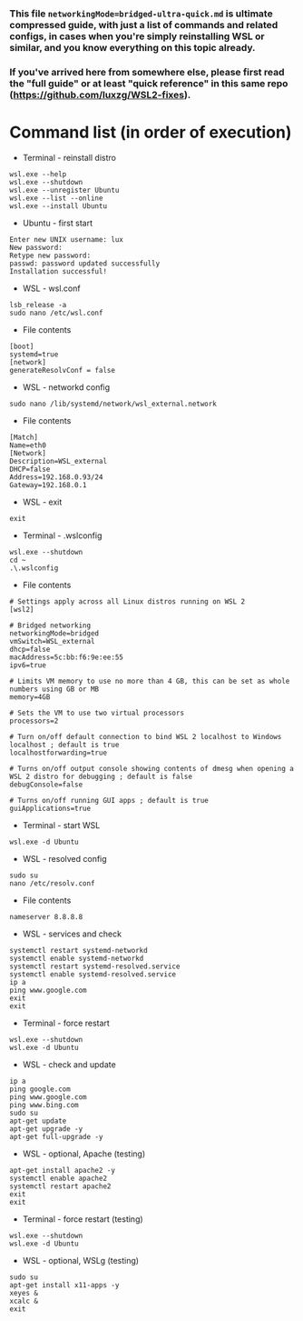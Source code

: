 ### This file `networkingMode=bridged-ultra-quick.md` is ultimate compressed guide, with just a list of commands and related configs, in cases when you're simply reinstalling WSL or similar, and you know everything on this topic already.
### If you've arrived here from somewhere else, please first read the "full guide" or at least "quick reference" in this same repo (https://github.com/luxzg/WSL2-fixes).

# Command list (in order of execution)

* Terminal - reinstall distro
```
wsl.exe --help
wsl.exe --shutdown
wsl.exe --unregister Ubuntu
wsl.exe --list --online
wsl.exe --install Ubuntu
```

* Ubuntu - first start
```
Enter new UNIX username: lux
New password:
Retype new password:
passwd: password updated successfully
Installation successful!
```

* WSL - wsl.conf
```
lsb_release -a
sudo nano /etc/wsl.conf
```

* File contents
```
[boot]
systemd=true
[network]
generateResolvConf = false
```

* WSL - networkd config
```
sudo nano /lib/systemd/network/wsl_external.network
```

* File contents
```
[Match]
Name=eth0
[Network]
Description=WSL_external
DHCP=false
Address=192.168.0.93/24
Gateway=192.168.0.1
```

* WSL - exit
```
exit
```

* Terminal - .wslconfig
```
wsl.exe --shutdown
cd ~
.\.wslconfig
```

* File contents
```
# Settings apply across all Linux distros running on WSL 2
[wsl2]

# Bridged networking
networkingMode=bridged
vmSwitch=WSL_external
dhcp=false
macAddress=5c:bb:f6:9e:ee:55
ipv6=true

# Limits VM memory to use no more than 4 GB, this can be set as whole numbers using GB or MB
memory=4GB 

# Sets the VM to use two virtual processors
processors=2

# Turn on/off default connection to bind WSL 2 localhost to Windows localhost ; default is true
localhostforwarding=true

# Turns on/off output console showing contents of dmesg when opening a WSL 2 distro for debugging ; default is false
debugConsole=false

# Turns on/off running GUI apps ; default is true
guiApplications=true
```

* Terminal - start WSL
```
wsl.exe -d Ubuntu
```

* WSL - resolved config
```
sudo su
nano /etc/resolv.conf
```

* File contents
```
nameserver 8.8.8.8
```

* WSL - services and check
```
systemctl restart systemd-networkd
systemctl enable systemd-networkd
systemctl restart systemd-resolved.service
systemctl enable systemd-resolved.service
ip a
ping www.google.com
exit
exit
```

* Terminal - force restart
```
wsl.exe --shutdown
wsl.exe -d Ubuntu
```

* WSL - check and update
```
ip a
ping google.com
ping www.google.com
ping www.bing.com
sudo su
apt-get update
apt-get upgrade -y
apt-get full-upgrade -y
```

* WSL - optional, Apache (testing)
```
apt-get install apache2 -y
systemctl enable apache2
systemctl restart apache2
exit
exit
```

* Terminal - force restart (testing)
```
wsl.exe --shutdown
wsl.exe -d Ubuntu
```

* WSL - optional, WSLg (testing)
```
sudo su
apt-get install x11-apps -y
xeyes &
xcalc &
exit
```
